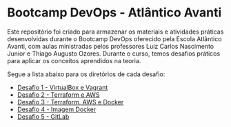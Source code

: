 # Bootcamp DevOps - Atlântico Avanti

Este repositório foi criado para armazenar os materiais e atividades práticas desenvolvidas durante o Bootcamp DevOps oferecido pela Escola Atlântico Avanti, com aulas ministradas pelos professores Luiz Carlos Nascimento Junior e Thiago Augusto Ozores. 
Durante o curso, temos desafios práticos para aplicar os conceitos aprendidos na teoria.

Segue a lista abaixo para os diretórios de cada desafio:
- [Desafio 1 - VirtualBox e Vagrant](https://github.com/JoaoLuizDev/Bootcamp-DevOps-AtlanticoAvanti/tree/main/Desafio-1-VirtualBox-Vagrant)
- [Desafio 2 - Terraform e AWS](https://github.com/JoaoLuizDev/Bootcamp-DevOps-AtlanticoAvanti/tree/main/Desafio-2-Terraform)
- [Desafio 3 - Terraform, AWS e Docker](https://github.com/JoaoLuizDev/Bootcamp-DevOps-AtlanticoAvanti/tree/main/Desafio-3-Terraform-Docker)
- [Desafio 4 - Imagem Docker](https://github.com/JoaoLuizDev/Bootcamp-DevOps-AtlanticoAvanti/tree/main/Desafio-4-Imagem-Docker)
- [Desafio 5 - GitLab](https://github.com/JoaoLuizDev/Bootcamp-DevOps-AtlanticoAvanti/tree/main/Desafio-5-GitLab)
